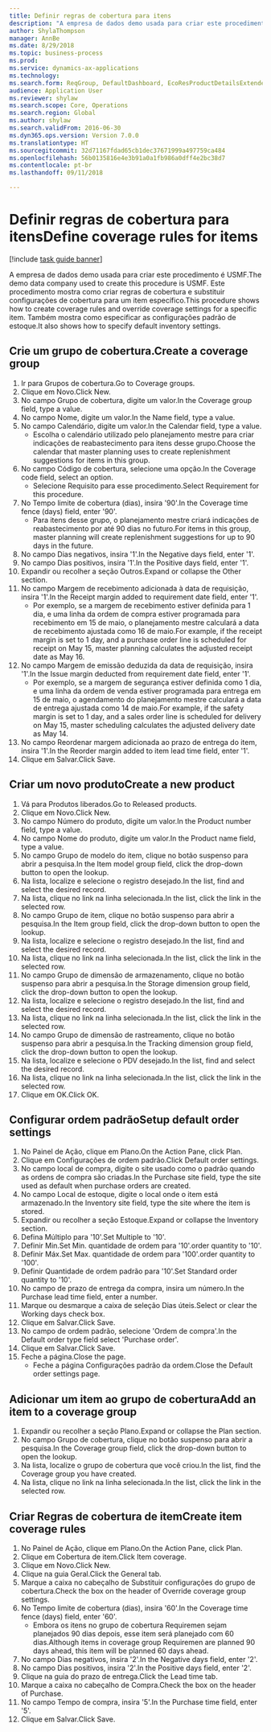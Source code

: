 ```yaml
--- 
title: Definir regras de cobertura para itens
description: "A empresa de dados demo usada para criar este procedimento é USMF."
author: ShylaThompson
manager: AnnBe
ms.date: 8/29/2018
ms.topic: business-process
ms.prod: 
ms.service: dynamics-ax-applications
ms.technology: 
ms.search.form: ReqGroup, DefaultDashboard, EcoResProductDetailsExtended, EcoResProductCreate, InventItemOrderSetup, ReqItemTable
audience: Application User
ms.reviewer: shylaw
ms.search.scope: Core, Operations
ms.search.region: Global
ms.author: shylaw
ms.search.validFrom: 2016-06-30
ms.dyn365.ops.version: Version 7.0.0
ms.translationtype: HT
ms.sourcegitcommit: 32d71167fdad65cb1dec37671999a497759ca484
ms.openlocfilehash: 56b0135816e4e3b91a0a1fb986a0dff4e2bc38d7
ms.contentlocale: pt-br
ms.lasthandoff: 09/11/2018

---
```

# <a name="define-coverage-rules-for-items"></a><span data-ttu-id="99e3c-103">Definir regras de cobertura para itens</span><span class="sxs-lookup"><span data-stu-id="99e3c-103">Define coverage rules for items</span></span>

[!include [task guide banner](../../includes/task-guide-banner.md)]

<span data-ttu-id="99e3c-104">A empresa de dados demo usada para criar este procedimento é USMF.</span><span class="sxs-lookup"><span data-stu-id="99e3c-104">The demo data company used to create this procedure is USMF.</span></span> <span data-ttu-id="99e3c-105">Este procedimento mostra como criar regras de cobertura e substituir configurações de cobertura para um item específico.</span><span class="sxs-lookup"><span data-stu-id="99e3c-105">This procedure shows how to create coverage rules and override coverage settings for a specific item.</span></span> <span data-ttu-id="99e3c-106">Também mostra como especificar as configurações padrão de estoque.</span><span class="sxs-lookup"><span data-stu-id="99e3c-106">It also shows how to specify default inventory settings.</span></span>


## <a name="create-a-coverage-group"></a><span data-ttu-id="99e3c-107">Crie um grupo de cobertura.</span><span class="sxs-lookup"><span data-stu-id="99e3c-107">Create a coverage group</span></span>
1. <span data-ttu-id="99e3c-108">Ir para Grupos de cobertura.</span><span class="sxs-lookup"><span data-stu-id="99e3c-108">Go to Coverage groups.</span></span>
2. <span data-ttu-id="99e3c-109">Clique em Novo.</span><span class="sxs-lookup"><span data-stu-id="99e3c-109">Click New.</span></span>
3. <span data-ttu-id="99e3c-110">No campo Grupo de cobertura, digite um valor.</span><span class="sxs-lookup"><span data-stu-id="99e3c-110">In the Coverage group field, type a value.</span></span>
4. <span data-ttu-id="99e3c-111">No campo Nome, digite um valor.</span><span class="sxs-lookup"><span data-stu-id="99e3c-111">In the Name field, type a value.</span></span>
5. <span data-ttu-id="99e3c-112">No campo Calendário, digite um valor.</span><span class="sxs-lookup"><span data-stu-id="99e3c-112">In the Calendar field, type a value.</span></span>
    * <span data-ttu-id="99e3c-113">Escolha o calendário utilizado pelo planejamento mestre para criar indicações de reabastecimento para itens desse grupo.</span><span class="sxs-lookup"><span data-stu-id="99e3c-113">Choose the calendar that master planning uses to create replenishment suggestions for items in this group.</span></span>  
6. <span data-ttu-id="99e3c-114">No campo Código de cobertura, selecione uma opção.</span><span class="sxs-lookup"><span data-stu-id="99e3c-114">In the Coverage code field, select an option.</span></span>
    * <span data-ttu-id="99e3c-115">Selecione Requisito para esse procedimento.</span><span class="sxs-lookup"><span data-stu-id="99e3c-115">Select Requirement for this procedure.</span></span>  
7. <span data-ttu-id="99e3c-116">No Tempo limite de cobertura (dias), insira '90'.</span><span class="sxs-lookup"><span data-stu-id="99e3c-116">In the Coverage time fence (days) field, enter '90'.</span></span>
    * <span data-ttu-id="99e3c-117">Para itens desse grupo, o planejamento mestre criará indicações de reabastecimento por até 90 dias no futuro.</span><span class="sxs-lookup"><span data-stu-id="99e3c-117">For items in this group, master planning will create replenishment suggestions for up to 90 days in the future.</span></span>  
8. <span data-ttu-id="99e3c-118">No campo Dias negativos, insira '1'.</span><span class="sxs-lookup"><span data-stu-id="99e3c-118">In the Negative days field, enter '1'.</span></span>
9. <span data-ttu-id="99e3c-119">No campo Dias positivos, insira '1'.</span><span class="sxs-lookup"><span data-stu-id="99e3c-119">In the Positive days field, enter '1'.</span></span>
10. <span data-ttu-id="99e3c-120">Expandir ou recolher a seção Outros.</span><span class="sxs-lookup"><span data-stu-id="99e3c-120">Expand or collapse the Other section.</span></span>
11. <span data-ttu-id="99e3c-121">No campo Margem de recebimento adicionada à data de requisição, insira '1'.</span><span class="sxs-lookup"><span data-stu-id="99e3c-121">In the Receipt margin added to requirement date field, enter '1'.</span></span>
    * <span data-ttu-id="99e3c-122">Por exemplo, se a margem de recebimento estiver definida para 1 dia, e uma linha da ordem de compra estiver programada para recebimento em 15 de maio, o planejamento mestre calculará a data de recebimento ajustada como 16 de maio.</span><span class="sxs-lookup"><span data-stu-id="99e3c-122">For example, if the receipt margin is set to 1 day, and a purchase order line is scheduled for receipt on May 15, master planning calculates the adjusted receipt date as May 16.</span></span>  
12. <span data-ttu-id="99e3c-123">No campo Margem de emissão deduzida da data de requisição, insira '1'.</span><span class="sxs-lookup"><span data-stu-id="99e3c-123">In the Issue margin deducted from requirement date field, enter '1'.</span></span>
    * <span data-ttu-id="99e3c-124">Por exemplo, se a margem de segurança estiver definida como 1 dia, e uma linha da ordem de venda estiver programada para entrega em 15 de maio, o agendamento do planejamento mestre calculará a data de entrega ajustada como 14 de maio.</span><span class="sxs-lookup"><span data-stu-id="99e3c-124">For example, if the safety margin is set to 1 day, and a sales order line is scheduled for delivery on May 15, master scheduling calculates the adjusted delivery date as May 14.</span></span>  
13. <span data-ttu-id="99e3c-125">No campo Reordenar margem adicionada ao prazo de entrega do item, insira '1'.</span><span class="sxs-lookup"><span data-stu-id="99e3c-125">In the Reorder margin added to item lead time field, enter '1'.</span></span>
14. <span data-ttu-id="99e3c-126">Clique em Salvar.</span><span class="sxs-lookup"><span data-stu-id="99e3c-126">Click Save.</span></span>

## <a name="create-a-new-product"></a><span data-ttu-id="99e3c-127">Criar um novo produto</span><span class="sxs-lookup"><span data-stu-id="99e3c-127">Create a new product</span></span>
1. <span data-ttu-id="99e3c-128">Vá para Produtos liberados.</span><span class="sxs-lookup"><span data-stu-id="99e3c-128">Go to Released products.</span></span>
2. <span data-ttu-id="99e3c-129">Clique em Novo.</span><span class="sxs-lookup"><span data-stu-id="99e3c-129">Click New.</span></span>
3. <span data-ttu-id="99e3c-130">No campo Número do produto, digite um valor.</span><span class="sxs-lookup"><span data-stu-id="99e3c-130">In the Product number field, type a value.</span></span>
4. <span data-ttu-id="99e3c-131">No campo Nome do produto, digite um valor.</span><span class="sxs-lookup"><span data-stu-id="99e3c-131">In the Product name field, type a value.</span></span>
5. <span data-ttu-id="99e3c-132">No campo Grupo de modelo do item, clique no botão suspenso para abrir a pesquisa.</span><span class="sxs-lookup"><span data-stu-id="99e3c-132">In the Item model group field, click the drop-down button to open the lookup.</span></span>
6. <span data-ttu-id="99e3c-133">Na lista, localize e selecione o registro desejado.</span><span class="sxs-lookup"><span data-stu-id="99e3c-133">In the list, find and select the desired record.</span></span>
7. <span data-ttu-id="99e3c-134">Na lista, clique no link na linha selecionada.</span><span class="sxs-lookup"><span data-stu-id="99e3c-134">In the list, click the link in the selected row.</span></span>
8. <span data-ttu-id="99e3c-135">No campo Grupo de item, clique no botão suspenso para abrir a pesquisa.</span><span class="sxs-lookup"><span data-stu-id="99e3c-135">In the Item group field, click the drop-down button to open the lookup.</span></span>
9. <span data-ttu-id="99e3c-136">Na lista, localize e selecione o registro desejado.</span><span class="sxs-lookup"><span data-stu-id="99e3c-136">In the list, find and select the desired record.</span></span>
10. <span data-ttu-id="99e3c-137">Na lista, clique no link na linha selecionada.</span><span class="sxs-lookup"><span data-stu-id="99e3c-137">In the list, click the link in the selected row.</span></span>
11. <span data-ttu-id="99e3c-138">No campo Grupo de dimensão de armazenamento, clique no botão suspenso para abrir a pesquisa.</span><span class="sxs-lookup"><span data-stu-id="99e3c-138">In the Storage dimension group field, click the drop-down button to open the lookup.</span></span>
12. <span data-ttu-id="99e3c-139">Na lista, localize e selecione o registro desejado.</span><span class="sxs-lookup"><span data-stu-id="99e3c-139">In the list, find and select the desired record.</span></span>
13. <span data-ttu-id="99e3c-140">Na lista, clique no link na linha selecionada.</span><span class="sxs-lookup"><span data-stu-id="99e3c-140">In the list, click the link in the selected row.</span></span>
14. <span data-ttu-id="99e3c-141">No campo Grupo de dimensão de rastreamento, clique no botão suspenso para abrir a pesquisa.</span><span class="sxs-lookup"><span data-stu-id="99e3c-141">In the Tracking dimension group field, click the drop-down button to open the lookup.</span></span>
15. <span data-ttu-id="99e3c-142">Na lista, localize e selecione o PDV desejado.</span><span class="sxs-lookup"><span data-stu-id="99e3c-142">In the list, find and select the desired record.</span></span>
16. <span data-ttu-id="99e3c-143">Na lista, clique no link na linha selecionada.</span><span class="sxs-lookup"><span data-stu-id="99e3c-143">In the list, click the link in the selected row.</span></span>
17. <span data-ttu-id="99e3c-144">Clique em OK.</span><span class="sxs-lookup"><span data-stu-id="99e3c-144">Click OK.</span></span>

## <a name="setup-default-order-settings"></a><span data-ttu-id="99e3c-145">Configurar ordem padrão</span><span class="sxs-lookup"><span data-stu-id="99e3c-145">Setup default order settings</span></span>
1. <span data-ttu-id="99e3c-146">No Painel de Ação, clique em Plano.</span><span class="sxs-lookup"><span data-stu-id="99e3c-146">On the Action Pane, click Plan.</span></span>
2. <span data-ttu-id="99e3c-147">Clique em Configurações de ordem padrão.</span><span class="sxs-lookup"><span data-stu-id="99e3c-147">Click Default order settings.</span></span>
3. <span data-ttu-id="99e3c-148">No campo local de compra, digite o site usado como o padrão quando as ordens de compra são criadas.</span><span class="sxs-lookup"><span data-stu-id="99e3c-148">In the Purchase site field, type the site used as default when purchase orders are created.</span></span>
4. <span data-ttu-id="99e3c-149">No campo Local de estoque, digite o local onde o item está armazenado.</span><span class="sxs-lookup"><span data-stu-id="99e3c-149">In the Inventory site field, type the site where the item is stored.</span></span>
5. <span data-ttu-id="99e3c-150">Expandir ou recolher a seção Estoque.</span><span class="sxs-lookup"><span data-stu-id="99e3c-150">Expand or collapse the Inventory section.</span></span>
6. <span data-ttu-id="99e3c-151">Defina Múltiplo para '10'.</span><span class="sxs-lookup"><span data-stu-id="99e3c-151">Set Multiple to '10'.</span></span>
7. <span data-ttu-id="99e3c-152">Definir Min.</span><span class="sxs-lookup"><span data-stu-id="99e3c-152">Set Min.</span></span> <span data-ttu-id="99e3c-153">quantidade de ordem para '10'.</span><span class="sxs-lookup"><span data-stu-id="99e3c-153">order quantity to '10'.</span></span>
8. <span data-ttu-id="99e3c-154">Definir Máx.</span><span class="sxs-lookup"><span data-stu-id="99e3c-154">Set Max.</span></span> <span data-ttu-id="99e3c-155">quantidade de ordem para '100'.</span><span class="sxs-lookup"><span data-stu-id="99e3c-155">order quantity to '100'.</span></span>
9. <span data-ttu-id="99e3c-156">Definir Quantidade de ordem padrão para '10'.</span><span class="sxs-lookup"><span data-stu-id="99e3c-156">Set Standard order quantity to '10'.</span></span>
10. <span data-ttu-id="99e3c-157">No campo de prazo de entrega da compra, insira um número.</span><span class="sxs-lookup"><span data-stu-id="99e3c-157">In the Purchase lead time field, enter a number.</span></span>
11. <span data-ttu-id="99e3c-158">Marque ou desmarque a caixa de seleção Dias úteis.</span><span class="sxs-lookup"><span data-stu-id="99e3c-158">Select or clear the Working days check box.</span></span>
12. <span data-ttu-id="99e3c-159">Clique em Salvar.</span><span class="sxs-lookup"><span data-stu-id="99e3c-159">Click Save.</span></span>
13. <span data-ttu-id="99e3c-160">No campo de ordem padrão, selecione 'Ordem de compra'.</span><span class="sxs-lookup"><span data-stu-id="99e3c-160">In the Default order type field select 'Purchase order'.</span></span>
14. <span data-ttu-id="99e3c-161">Clique em Salvar.</span><span class="sxs-lookup"><span data-stu-id="99e3c-161">Click Save.</span></span>
15. <span data-ttu-id="99e3c-162">Feche a página.</span><span class="sxs-lookup"><span data-stu-id="99e3c-162">Close the page.</span></span>
    * <span data-ttu-id="99e3c-163">Feche a página Configurações padrão da ordem.</span><span class="sxs-lookup"><span data-stu-id="99e3c-163">Close the Default order settings page.</span></span>  

## <a name="add-an-item-to-a-coverage-group"></a><span data-ttu-id="99e3c-164">Adicionar um item ao grupo de cobertura</span><span class="sxs-lookup"><span data-stu-id="99e3c-164">Add an item to a coverage group</span></span>
1. <span data-ttu-id="99e3c-165">Expandir ou recolher a seção Plano.</span><span class="sxs-lookup"><span data-stu-id="99e3c-165">Expand or collapse the Plan section.</span></span>
2. <span data-ttu-id="99e3c-166">No campo Grupo de cobertura, clique no botão suspenso para abrir a pesquisa.</span><span class="sxs-lookup"><span data-stu-id="99e3c-166">In the Coverage group field, click the drop-down button to open the lookup.</span></span>
3. <span data-ttu-id="99e3c-167">Na lista, localize o grupo de cobertura que você criou.</span><span class="sxs-lookup"><span data-stu-id="99e3c-167">In the list, find the Coverage group you have created.</span></span>
4. <span data-ttu-id="99e3c-168">Na lista, clique no link na linha selecionada.</span><span class="sxs-lookup"><span data-stu-id="99e3c-168">In the list, click the link in the selected row.</span></span>

## <a name="create-item-coverage-rules"></a><span data-ttu-id="99e3c-169">Criar Regras de cobertura de item</span><span class="sxs-lookup"><span data-stu-id="99e3c-169">Create item coverage rules</span></span>
1. <span data-ttu-id="99e3c-170">No Painel de Ação, clique em Plano.</span><span class="sxs-lookup"><span data-stu-id="99e3c-170">On the Action Pane, click Plan.</span></span>
2. <span data-ttu-id="99e3c-171">Clique em Cobertura de item.</span><span class="sxs-lookup"><span data-stu-id="99e3c-171">Click Item coverage.</span></span>
3. <span data-ttu-id="99e3c-172">Clique em Novo.</span><span class="sxs-lookup"><span data-stu-id="99e3c-172">Click New.</span></span>
4. <span data-ttu-id="99e3c-173">Clique na guia Geral.</span><span class="sxs-lookup"><span data-stu-id="99e3c-173">Click the General tab.</span></span>
5. <span data-ttu-id="99e3c-174">Marque a caixa no cabeçalho de Substituir configurações do grupo de cobertura.</span><span class="sxs-lookup"><span data-stu-id="99e3c-174">Check the box on the header of Override coverage group settings.</span></span>
6. <span data-ttu-id="99e3c-175">No Tempo limite de cobertura (dias), insira '60'.</span><span class="sxs-lookup"><span data-stu-id="99e3c-175">In the Coverage time fence (days) field, enter '60'.</span></span>
    * <span data-ttu-id="99e3c-176">Embora os itens no grupo de cobertura Requiremen sejam planejados 90 dias depois, esse item será planejado com 60 dias.</span><span class="sxs-lookup"><span data-stu-id="99e3c-176">Although items in coverage group Requiremen are planned 90 days ahead, this item will be planned 60 days ahead.</span></span>  
7. <span data-ttu-id="99e3c-177">No campo Dias negativos, insira '2'.</span><span class="sxs-lookup"><span data-stu-id="99e3c-177">In the Negative days field, enter '2'.</span></span>
8. <span data-ttu-id="99e3c-178">No campo Dias positivos, insira '2'.</span><span class="sxs-lookup"><span data-stu-id="99e3c-178">In the Positive days field, enter '2'.</span></span>
9. <span data-ttu-id="99e3c-179">Clique na guia do prazo de entrega.</span><span class="sxs-lookup"><span data-stu-id="99e3c-179">Click the Lead time tab.</span></span>
10. <span data-ttu-id="99e3c-180">Marque a caixa no cabeçalho de Compra.</span><span class="sxs-lookup"><span data-stu-id="99e3c-180">Check the box on the header of Purchase.</span></span>
11. <span data-ttu-id="99e3c-181">No campo Tempo de compra, insira '5'.</span><span class="sxs-lookup"><span data-stu-id="99e3c-181">In the Purchase time field, enter '5'.</span></span>
12. <span data-ttu-id="99e3c-182">Clique em Salvar.</span><span class="sxs-lookup"><span data-stu-id="99e3c-182">Click Save.</span></span>


